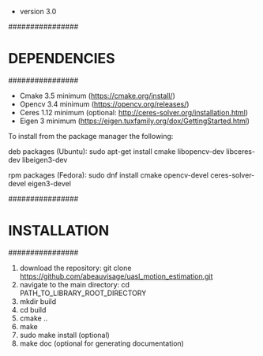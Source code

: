 
- version 3.0

################
# DEPENDENCIES #
################

- Cmake 3.5 minimum (https://cmake.org/install/)
- Opencv 3.4 minimum (https://opencv.org/releases/)
- Ceres 1.12 minimum (optional: http://ceres-solver.org/installation.html)
- Eigen 3 minimum (https://eigen.tuxfamily.org/dox/GettingStarted.html)

To install from the package manager the following:

deb packages (Ubuntu): 
sudo apt-get install cmake libopencv-dev libceres-dev libeigen3-dev

rpm packages (Fedora):
sudo dnf install cmake opencv-devel ceres-solver-devel eigen3-devel

################
# INSTALLATION #
################

1. download the repository: git clone https://github.com/abeauvisage/uasl_motion_estimation.git
2. navigate to the main directory: cd PATH_TO_LIBRARY_ROOT_DIRECTORY
3. mkdir build
4. cd build
5. cmake ..
6. make
7. sudo make install (optional)
8. make doc (optional for generating documentation)
